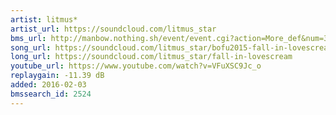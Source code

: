 ```yaml
---
artist: litmus*
artist_url: https://soundcloud.com/litmus_star
bms_url: http://manbow.nothing.sh/event/event.cgi?action=More_def&num=37&event=104
song_url: https://soundcloud.com/litmus_star/bofu2015-fall-in-lovescream
long_url: https://soundcloud.com/litmus_star/fall-in-lovescream
youtube_url: https://www.youtube.com/watch?v=VFuXSC9Jc_o
replaygain: -11.39 dB
added: 2016-02-03
bmssearch_id: 2524
---
```

